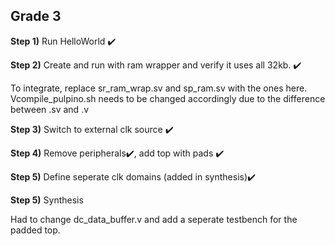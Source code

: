 ## Grade 3

**Step 1)** Run HelloWorld ✔️

**Step 2)** Create and run with ram wrapper and verify it uses all 32kb. ✔️

To integrate, replace sr_ram_wrap.sv and sp_ram.sv with the ones here. Vcompile_pulpino.sh needs to be changed accordingly due to the difference between .sv and .v

**Step 3)** Switch to external clk source ✔️

**Step 4)** Remove peripherals✔️, add top with pads ✔️

**Step 5)** Define seperate clk domains (added in synthesis)✔️

**Step 5)** Synthesis

Had to change dc_data_buffer.v and add a seperate testbench for the padded top. 
